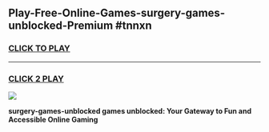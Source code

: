 
## Play-Free-Online-Games-surgery-games-unblocked-Premium #tnnxn
<h3>
<a href="https://premium.freeplayer.one?title=surgery-games-unblocked&ref=8M">CLICK TO PLAY</a></h3>
<hr>

<h3>
<a href="https://premium.freeplayer.one?title=surgery-games-unblocked&ref=8M">CLICK 2 PLAY</a>
  
</h3>

<a href="https://premium.freeplayer.one?title=surgery-games-unblocked&ref=8M"><img src="https://clearcache.store/games.png"></a>


**surgery-games-unblocked games unblocked: Your Gateway to Fun and Accessible Online Gaming**
